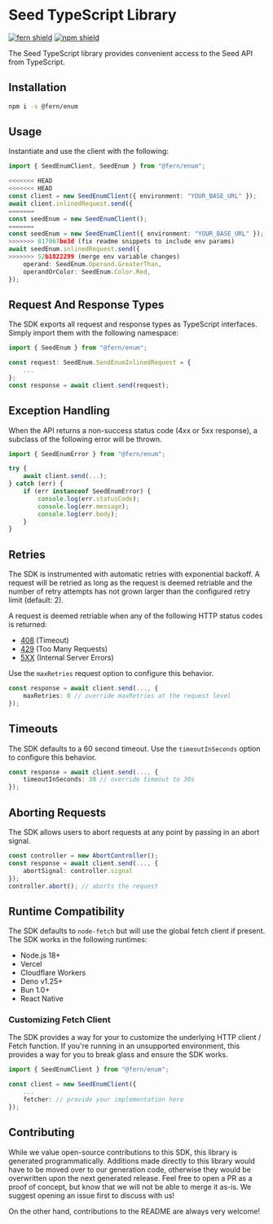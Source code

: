 # Seed TypeScript Library

[![fern shield](https://img.shields.io/badge/%F0%9F%8C%BF-SDK%20generated%20by%20Fern-brightgreen)](https://github.com/fern-api/fern)
[![npm shield](https://img.shields.io/npm/v/@fern/enum)](https://www.npmjs.com/package/@fern/enum)

The Seed TypeScript library provides convenient access to the Seed API from TypeScript.

## Installation

```sh
npm i -s @fern/enum
```

## Usage

Instantiate and use the client with the following:

```typescript
import { SeedEnumClient, SeedEnum } from "@fern/enum";

<<<<<<< HEAD
<<<<<<< HEAD
const client = new SeedEnumClient({ environment: "YOUR_BASE_URL" });
await client.inlinedRequest.send({
=======
const seedEnum = new SeedEnumClient();
=======
const seedEnum = new SeedEnumClient({ environment: "YOUR_BASE_URL" });
>>>>>>> 817067be3d (fix readme snippets to include env params)
await seedEnum.inlinedRequest.send({
>>>>>>> 52b1822299 (merge env variable changes)
    operand: SeedEnum.Operand.GreaterThan,
    operandOrColor: SeedEnum.Color.Red,
});
```

## Request And Response Types

The SDK exports all request and response types as TypeScript interfaces. Simply import them with the
following namespace:

```typescript
import { SeedEnum } from "@fern/enum";

const request: SeedEnum.SendEnumInlinedRequest = {
    ...
};
const response = await client.send(request);
```

## Exception Handling

When the API returns a non-success status code (4xx or 5xx response), a subclass of the following error
will be thrown.

```typescript
import { SeedEnumError } from "@fern/enum";

try {
    await client.send(...);
} catch (err) {
    if (err instanceof SeedEnumError) {
        console.log(err.statusCode);
        console.log(err.message);
        console.log(err.body);
    }
}
```

## Retries

The SDK is instrumented with automatic retries with exponential backoff. A request will be retried as long
as the request is deemed retriable and the number of retry attempts has not grown larger than the configured
retry limit (default: 2).

A request is deemed retriable when any of the following HTTP status codes is returned:

-   [408](https://developer.mozilla.org/en-US/docs/Web/HTTP/Status/408) (Timeout)
-   [429](https://developer.mozilla.org/en-US/docs/Web/HTTP/Status/429) (Too Many Requests)
-   [5XX](https://developer.mozilla.org/en-US/docs/Web/HTTP/Status/500) (Internal Server Errors)

Use the `maxRetries` request option to configure this behavior.

```typescript
const response = await client.send(..., {
    maxRetries: 0 // override maxRetries at the request level
});
```

## Timeouts

The SDK defaults to a 60 second timeout. Use the `timeoutInSeconds` option to configure this behavior.

```typescript
const response = await client.send(..., {
    timeoutInSeconds: 30 // override timeout to 30s
});
```

## Aborting Requests

The SDK allows users to abort requests at any point by passing in an abort signal.

```typescript
const controller = new AbortController();
const response = await client.send(..., {
    abortSignal: controller.signal
});
controller.abort(); // aborts the request
```

## Runtime Compatibility

The SDK defaults to `node-fetch` but will use the global fetch client if present. The SDK works in the following
runtimes:

-   Node.js 18+
-   Vercel
-   Cloudflare Workers
-   Deno v1.25+
-   Bun 1.0+
-   React Native

### Customizing Fetch Client

The SDK provides a way for your to customize the underlying HTTP client / Fetch function. If you're running in an
unsupported environment, this provides a way for you to break glass and ensure the SDK works.

```typescript
import { SeedEnumClient } from "@fern/enum";

const client = new SeedEnumClient({
    ...
    fetcher: // provide your implementation here
});
```

## Contributing

While we value open-source contributions to this SDK, this library is generated programmatically.
Additions made directly to this library would have to be moved over to our generation code,
otherwise they would be overwritten upon the next generated release. Feel free to open a PR as
a proof of concept, but know that we will not be able to merge it as-is. We suggest opening
an issue first to discuss with us!

On the other hand, contributions to the README are always very welcome!
